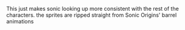 This just makes sonic looking up more consistent with the rest of the characters. the sprites are ripped straight from Sonic Origins' barrel animations
